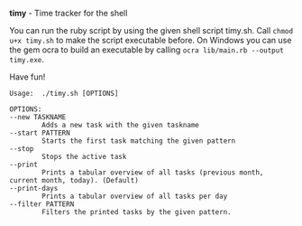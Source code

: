 **timy** - Time tracker for the shell

You can run the ruby script by using the given shell script timy.sh. Call `chmod u+x timy.sh` to make the script executable before. On Windows you can use the gem ocra to build an executable by calling `ocra lib/main.rb --output timy.exe`. 

Have fun!

```shellscript
Usage:  ./timy.sh [OPTIONS]
        
OPTIONS:
--new TASKNAME
        Adds a new task with the given taskname
--start PATTERN
        Starts the first task matching the given pattern
--stop
        Stops the active task
--print
        Prints a tabular overview of all tasks (previous month, current month, today). (Default)
--print-days
        Prints a tabular overview of all tasks per day
--filter PATTERN
        Filters the printed tasks by the given pattern.

```
  
